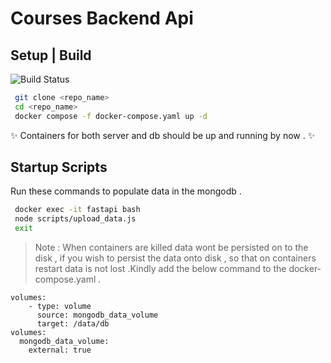 # Courses Backend Api
## Setup | Build


![Build Status](https://travis-ci.org/joemccann/dillinger.svg?branch=master)

```sh
 git clone <repo_name>
 cd <repo_name>
 docker compose -f docker-compose.yaml up -d
```

 ✨ Containers for both server and db should be up and running by now . ✨

## Startup Scripts 
Run these commands to populate data in the mongodb .
```sh
 docker exec -it fastapi bash
 node scripts/upload_data.js
 exit
```

> Note : When containers are killed data wont be persisted on to the disk , if you wish to persist the data onto disk , so that on containers restart data is not lost .Kindly add the below command to the docker-compose.yaml .
>
    volumes:
        - type: volume
          source: mongodb_data_volume
          target: /data/db
    volumes:
      mongodb_data_volume:
        external: true

